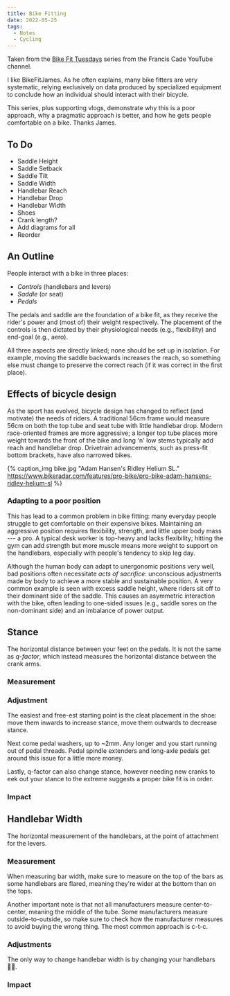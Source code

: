 ```yaml
---
title: Bike Fitting
date: 2022-05-25
tags:
  - Notes
  - Cycling
---
```


Taken from the
[Bike Fit Tuesdays](https://www.youtube.com/watch?v=RNLQY6gBZsg&list=PLMZ241fyVfiv3eAJ4UYkzeb2JltpLSlzs)
series from the Francis Cade YouTube channel.

<!-- more -->

I like BikeFitJames. As he often explains, many bike fitters are very
systematic, relying exclusively on data produced by specialized equipment to
conclude how an individual should interact with their bicycle.

This series, plus supporting vlogs, demonstrate why this is a poor approach, why
a pragmatic approach is better, and how he gets people comfortable on a bike.
Thanks James.

## To Do

- Saddle Height
- Saddle Setback
- Saddle Tilt
- Saddle Width
- Handlebar Reach
- Handlebar Drop
- Handlebar Width
- Shoes
- Crank length?
- Add diagrams for all
- Reorder

## An Outline

People interact with a bike in three places:

- _Controls_ (handlebars and levers)
- _Saddle_ (or seat)
- _Pedals_

The pedals and saddle are the foundation of a bike fit, as they receive the
rider's power and (most of) their weight respectively. The placement of the
controls is then dictated by their physiological needs (e.g., flexibility) and
end-goal (e.g., aero).

All three aspects are directly linked; none should be set up in isolation. For
example, moving the saddle backwards increases the reach, so something else must
change to preserve the correct reach (if it was correct in the first place).

## Effects of bicycle design

As the sport has evolved, bicycle design has changed to reflect (and motivate)
the needs of riders. A traditional 56cm frame would measure 56cm on both the top
tube and seat tube with little handlebar drop. Modern race-oriented frames are
more aggressive; a longer top tube places more weight towards the front of the
bike and long 'n' low stems typically add reach and handlebar drop. Drivetrain
advancements, such as press-fit bottom brackets, have also narrowed bikes.

{%
  caption_img
  bike.jpg
  "Adam Hansen's Ridley Helium SL."
  https://www.bikeradar.com/features/pro-bike/pro-bike-adam-hansens-ridley-helium-sl
%}

### Adapting to a poor position

This has lead to a common problem in bike fitting: many everyday people struggle
to get comfortable on their expensive bikes. Maintaining an aggressive position
requires flexibility, strength, and little upper body mass --- a pro. A typical
desk worker is top-heavy and lacks flexibility; hitting the gym can add strength
but more muscle means more weight to support on the handlebars, especially with
people's tendency to skip leg day.

Although the human body can adapt to unergonomic positions very well, bad
positions often necessitate _acts of sacrifice_: unconscious adjustments made by
body to achieve a more stable and sustainable position. A very common example is
seen with excess saddle height, where riders sit off to their dominant side of
the saddle. This causes an asymmetric interaction with the bike, often leading
to one-sided issues (e.g., saddle sores on the non-dominant side) and an
imbalance of power output.

<!-- TODO physios -->

<!-- Another common problem often faced in bike fitting is -->

## Stance

The horizontal distance between your feet on the pedals. It is not the same as
_q-factor_, which instead measures the horizontal distance between the crank
arms.

### Measurement

<!-- TODO -->

### Adjustment

The easiest and free-est starting point is the cleat placement in the shoe: move
them inwards to increase stance, move them outwards to decrease stance.

Next come pedal washers, up to ~2mm. Any longer and you start running out of
pedal threads. Pedal spindle extenders and long-axle pedals get around this
issue for a little more money.

Lastly, q-factor can also change stance, however needing new cranks to eek out
your stance to the extreme suggests a proper bike fit is in order.

### Impact

<!-- TODO -->

## Handlebar Width

The horizontal measurement of the handlebars, at the point of attachment for the
levers.

### Measurement

When measuring bar width, make sure to measure on the top of the bars as some
handlebars are flared, meaning they're wider at the bottom than on the tops.

Another important note is that not all manufacturers measure center-to-center,
meaning the middle of the tube. Some manufacturers measure outside-to-outside,
so make sure to check how the manufacturer measures to avoid buying the wrong
thing. The most common approach is c-t-c.

<!-- TODO example for these manufacturers -->

### Adjustments

The only way to change handlebar width is by changing your handlebars 🤷‍♂️.

### Impact
